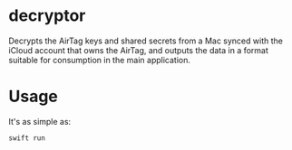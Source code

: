 # decryptor

Decrypts the AirTag keys and shared secrets from a Mac synced with the iCloud account that owns the AirTag, and outputs the data in a format suitable for consumption in the main application.

# Usage

It's as simple as:

```
swift run
```
